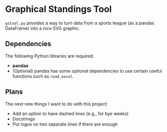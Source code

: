 # Graphical Standings Tool

`gstool.py` provides a way to turn data from a sports league (as a pandas DataFrame) into a nice SVG graphic.

## Dependencies
The following Python libraries are required:
- **pandas**
- (Optional) pandas has some optional dependencies to use certain useful functions such as `read_excel`.

## Plans
The next new things I want to do with this project:
- Add an option to have dashed lines (e.g., for bye weeks)
- Docstrings
- Put logos on two separate lines if there are enough
